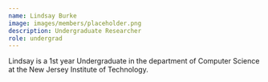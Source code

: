```yaml
---
name: Lindsay Burke
image: images/members/placeholder.png
description: Undergraduate Researcher 
role: undergrad 
---
```


Lindsay is a 1st year Undergraduate in the department of Computer Science at the New Jersey Institute of Technology.